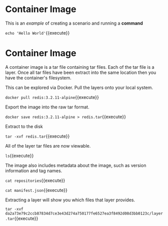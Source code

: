 # Container Image

This is an _example_ of creating a scenario and running a **command**

`echo 'Hello World'`{{execute}}

# Container Image
A container image is a tar file containing tar files. Each of the tar file is a layer. Once all tar files have been extract into the same location then you have the container's filesystem.

This can be explored via Docker. Pull the layers onto your local system.

`docker pull redis:3.2.11-alpine`{{execute}}

Export the image into the raw tar format.

`docker save redis:3.2.11-alpine > redis.tar`{{execute}}

Extract to the disk

`tar -xvf redis.tar`{{execute}}

All of the layer tar files are now viewable.

`ls`{{execute}}

The image also includes metadata about the image, such as version information and tag names.

`cat repositories`{{execute}}

`cat manifest.json`{{execute}}

Extracting a layer will show you which files that layer provides.

`tar -xvf da2a73e79c2ccb87834d7ce3e43d274a750177fe6527ea3f8492d08d3bb0123c/layer.tar`{{execute}}

